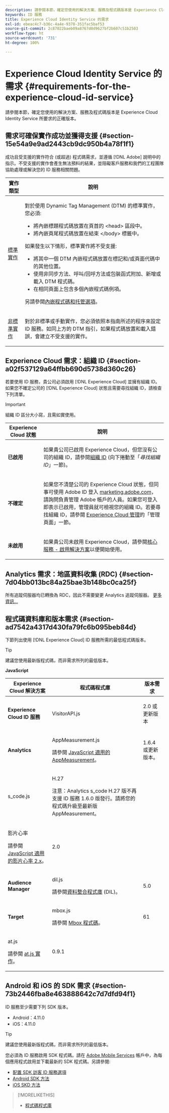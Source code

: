 ```yaml
---
description: 請參閱本節，確定您使用的解決方案、服務及程式碼版本是 Experience Cloud Identity Service 所要求的正確版本。
keywords: ID 服務
title: Experience Cloud Identity Service 的需求
exl-id: ebeac4c7-b36c-4a4e-9378-351fac5baf53
source-git-commit: 2c87022baeb09a8767d0d9627bf2b607c51b2503
workflow-type: ht
source-wordcount: '731'
ht-degree: 100%

---
```


# Experience Cloud Identity Service 的需求 {#requirements-for-the-experience-cloud-id-service}

請參閱本節，確定您使用的解決方案、服務及程式碼版本是 Experience Cloud Identity Service 所要求的正確版本。

## 需求可確保實作成功並獲得支援 {#section-15e54a9e9ad2443cb9dc950b4a78f1f1}

成功且受支援的實作符合 (或超過) 程式碼需求，並遵循 [!DNL Adobe] 說明中的指示。不受支援的實作會產生無法預料的結果，並阻礙客戶服務和我們的工程團隊協助處理或解決您的 ID 服務相關問題。

<table id="table_2216C44AA66248DCAA13BF64BDF2D88A"> 
 <thead> 
  <tr> 
   <th colname="col1" class="entry"> 實作類型 </th> 
   <th colname="col2" class="entry"> 說明 </th> 
  </tr> 
 </thead>
 <tbody> 
  <tr> 
   <td colname="col1"> <p> <a href="../implementation-guides/standard.md#concept-89cd0199a9634fc48644f2d61e3d2445" format="dita" scope="local"> 標準實作</a> </p> </td> 
   <td colname="col2"> <p>對於使用 Dynamic Tag Management (DTM) 的標準實作，您必須: </p> 
    <ul id="ul_59CDE179566844B494F3068FF6333809"> 
     <li id="li_CCCB6AFC08EE405F94C42216D3CE50AC"> 將內嵌標題程式碼放置在頁首的 <span class="codeph">&lt;head&gt;</span> 區段中。 </li> 
     <li id="li_13962F2CB1764091A84863BE499675A2">將內嵌頁尾程式碼放置在結束 <span class="codeph">&lt;/body&gt;</span> 標籤中。 </li> 
    </ul> <p>如果發生以下情形，標準實作將不受支援: </p> 
    <ul id="ul_3B62559317ED4C7AA548C3B8DBA281F7"> 
     <li id="li_1F16C6D412944197BEA56BC24730782C"> 將其中一個 DTM 內嵌程式碼放置在標記和/或頁面代碼中的其他位置。 </li> 
     <li id="li_05615C01F3A947BBBD41046E68377224"> 使用非同步方法、呼叫/回呼方法或包裝函式附加、新增或載入 DTM 程式碼。 </li> 
     <li id="li_B2137DFF627B473FA876580449026D2B">在相同頁面上包含多個內嵌程式碼例項。 </li> 
    </ul> <p>另請參閱<a href="https://experienceleague.adobe.com/docs/dtm/using/client-side/deployment.html?lang=zh-Hant" format="https" scope="external">內嵌程式碼和托管選項</a>。 </p> </td> 
  </tr> 
  <tr> 
   <td colname="col1"> <p> <a href="../implementation-guides/implementation-guides.md#section-2c4f2db1f9704315a7cccab6d2e07113" format="dita" scope="local"> 非標準實作 </a> </p> </td> 
   <td colname="col2"> <p>對於非標準或手動實作，您必須依照本指南所述的程序來設定 ID 服務。如同上方的 DTM 指引，如果程式碼放置和載入錯誤，會建立不受支援的實作。 </p> </td> 
  </tr> 
 </tbody> 
</table>

## Experience Cloud 需求：組織 ID {#section-a02f537129a64ffbb690d5738d360c26}

若要使用 ID 服務，貴公司必須啟用 [!DNL Experience Cloud] 並擁有組織 ID。如果您不確定公司的 [!DNL Experience Cloud] 狀態且需要尋找組織 ID，請檢查下列清單。

>[!IMPORTANT]
>
>組織 ID 區分大小寫，且需如實使用。

<table id="table_6C74B676EB094C568D2439FDCC9A7830"> 
 <thead> 
  <tr> 
   <th colname="col1" class="entry"> Experience Cloud 狀態 </th> 
   <th colname="col2" class="entry"> 說明 </th> 
  </tr> 
 </thead>
 <tbody> 
  <tr> 
   <td colname="col1"> <p> <b>已啟用</b> </p> </td> 
   <td colname="col2"> <p>如果貴公司已啟用 <span class="keyword">Experience Cloud</span>，但您沒有公司的組織 ID，請參閱<a href="https://experienceleague.adobe.com/docs/core-services/interface/manage-users-and-products/organizations.html?lang=zh-Hant" format="https" scope="external">組織 ID</a> (向下捲動至「<i>尋找組織 ID</i>」一節)。 </p> </td> 
  </tr> 
  <tr> 
   <td colname="col1"> <p> <b>不確定</b> </p> </td> 
   <td colname="col2"> <p> 如果您不清楚公司的 <span class="keyword">Experience Cloud</span> 狀態，但同事可使用 Adobe ID 登入 <a href="https://experiencecloud.adobe.com" format="https" scope="external">marketing.adobe.com</a>，請詢問負責管理 Adobe 帳戶的人員。如果您可登入即表示已啟用，管理員就可檢視您的組織 ID。若要尋找組織 ID，請參閱 <a href="https://docs.adobe.com/help/zh-Hant/core-services/interface/experience-cloud.html" format="https" scope="external">Experience Cloud 管理</a>的「管理頁面」一節。 </p> </td> 
  </tr> 
  <tr> 
   <td colname="col1"> <p> <b>未啟用</b> </p> </td> 
   <td colname="col2"> <p> 如果貴公司未啟用 Experience Cloud，請參閱<a href="https://experienceleague.adobe.com/docs/core-services/interface/about-core-services/core-services.html?lang=zh-Hant" format="https" scope="external">核心服務 - 啟用解決方案</a>以便開始使用。 </p> </td> 
  </tr> 
 </tbody> 
</table>

## Analytics 需求：地區資料收集 (RDC) {#section-7d04bb013bc84a25bae3b148bc0ca25f}

所有追蹤伺服器均已轉換為 RDC，因此不需要變更 Analytics 追蹤伺服器。 [更多資訊...](https://experienceleague.adobe.com/docs/analytics/technotes/rdc/regional-data-collection.html?lang=zh-Hant)

## 程式碼資料庫和版本需求 {#section-ad7542a4317d430fa79fc6b095beb84d}

下節列出使用 [!DNL Experience Cloud] ID 服務所需的最低程式碼版本。

>[!TIP]
>
>建議您使用最新版程式碼，而非需求所列的最低版本。

**JavaScript**

<table id="table_8E773F76DBCB4797A0C117080CA8707C"> 
 <thead> 
  <tr> 
   <th colname="col1" class="entry"> Experience Cloud 解決方案 </th> 
   <th colname="col3" class="entry"> 程式碼程式庫 </th> 
   <th colname="col4" class="entry"> 版本需求 </th> 
  </tr> 
 </thead>
 <tbody> 
  <tr> 
   <td colname="col1"> <p> <b><span class="keyword"></span> Experience Cloud ID 服務</b> </p> </td> 
   <td colname="col3"> <p> <span class="codeph"> VisitorAPI.js</span> </p> </td> 
   <td colname="col4"> <p>2.0 或更新版本 </p> </td> 
  </tr> 
  <tr> 
   <td colname="col1" morerows="2"> <p> <b> <span class="keyword"> Analytics </span> </b> </p> </td> 
   <td colname="col3"> <p> <span class="codeph"> AppMeasurement.js</span> </p> <p>請參閱 <a href="https://experienceleague.adobe.com/docs/analytics/implementation/js/overview.html?lang=zh-Hant" format="https" scope="external">JavaScript 適用的 AppMeasurement</a>。 </p> </td> 
   <td colname="col4"> <p>1.6.4 或更新版本。 </p> </td> 
  </tr> 
  <tr> 
   <td colname="col3"> <p> <span class="codeph"> s_code.js</span> </p> </td> 
   <td colname="col4"> <p>H.27 </p> <p> <p>注意：<span class="keyword">Analytics</span> s_code H.27 版不再支援 ID 服務 1.6.0 版發行。請將您的程式碼升級至最新版 AppMeasurement。 </p> </p> </td> 
  </tr> 
  <tr> 
   <td colname="col3"> <p>影片心率 </p> <p>請參閱 <a href="https://experienceleague.adobe.com/docs/media-analytics/using/media-overview.html?lang=zh-Hant" format="https" scope="external">JavaScript 適用的影片心率 2.x</a>。 </p> </td> 
   <td colname="col4"> <p>2.0 </p> </td> 
  </tr> 
  <tr> 
   <td colname="col1"> <p> <b> <span class="keyword"> Audience Manager </span> </b> </p> </td> 
   <td colname="col3"> <p> <span class="codeph"> dil.js</span> </p> <p> 請參閱<a href="https://experienceleague.adobe.com/docs/audience-manager/user-guide/dil-api/dil-overview.html?lang=zh-Hant" format="https" scope="external">資料整合程式庫</a> (DIL)。 </p> </td> 
   <td colname="col4"> <p>5.0 </p></td> 
  </tr> 
  <tr> 
   <td colname="col1" morerows="1"> <p> <b> <span class="keyword"> Target </span> </b> </p> </td> 
   <td colname="col3"> <p> <span class="codeph"> mbox.js</span> </p> <p>請參閱 <a href="https://experienceleague.adobe.com/docs/target/using/implement-target/client-side/mbox-implement/mbox-technical.html?lang=zh-Hant" format="https" scope="external">Mbox 程式碼</a>。 </p> </td> 
   <td colname="col4"> <p>61 </p> </td> 
  </tr> 
  <tr> 
   <td colname="col3"> <p> <span class="codeph"> at.js</span> </p> <p>請參閱 <a href="https://experienceleague.adobe.com/docs/target/using/implement-target/client-side/at-js/how-atjs-works.html?lang=zh-Hant" format="https" scope="external">at.js 實作</a>。 </p> </td> 
   <td colname="col4"> <p>0.9.1 </p> </td> 
  </tr> 
 </tbody> 
</table>

## Android 和 iOS 的 SDK 需求 {#section-73b2446fba8e463888642c7d7dfd94f1}

ID 服務至少需要下列 SDK 版本。

* Android：4.11.0
* iOS：4.11.0

>[!TIP]
>
>建議您使用最新版程式碼，而非需求所列的最低版本。

您必須為 ID 服務啟用 SDK 程式碼。請在 [Adobe Mobile Services](https://mobilemarketing.adobe.com/) 帳戶中，為每個應用程式啟用並下載最新的 SDK 程式碼。另請參閱:

* [配置 SDK 訪客 ID 服務選項](https://experienceleague.adobe.com/docs/mobile-services/using/manage-app-settings-ug/configuring-app/t-config-visitor.html?lang=zh-Hant)
* [Android SDK 方法](https://experienceleague.adobe.com/docs/mobile-services/android/experience-cloud-android/c-marketing-cloud.html?lang=zh-Hant)
* [iOS SKD 方法](https://experienceleague.adobe.com/docs/mobile-services/ios/exp-cloud-ios/marketing-cloud.html?lang=zh-Hant)

>[!MORELIKETHIS]
>
>* [程式碼程式庫](../library/library.md#concept-ff27497375644a898d47984aefb21c97)

